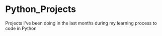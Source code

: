 # Python_Projects

Projects I've been doing in the last months during my learning process to code in Python
